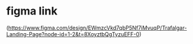 # figma link
(https://www.figma.com/design/EWmzcVkd7qbP5Nf7iMvuqP/Trafalgar-Landing-Page?node-id=1-2&t=8XoyztbQgTyzuEFF-0)